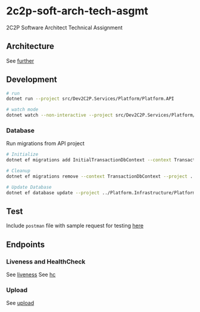 # 2c2p-soft-arch-tech-asgmt

2C2P Software Architect Technical Assignment

## Architecture

See [further](docs)

## Development

```bash
# run
dotnet run --project src/Dev2C2P.Services/Platform/Platform.API

# watch mode
dotnet watch --non-interactive --project src/Dev2C2P.Services/Platform/Platform.API
```

### Database

Run migrations from API project

```bash
# Initialize
dotnet ef migrations add InitialTransactionDbContext --context TransactionDbContext --project ../Platform.Infrastructure/Platform.Infrastructure.csproj

# Cleanup
dotnet ef migrations remove --context TransactionDbContext --project ../Platform.Infrastructure/Platform.Infrastructure.csproj

# Update Database
dotnet ef database update --project ../Platform.Infrastructure/Platform.Infrastructure.csproj
```

## Test

Include `postman` file with sample request for testing [here](docs/api.postman_collection.json)

## Endpoints

### Liveness and HealthCheck

See [liveness](requests/liveness.http)
See [hc](requests/hc.http)

### Upload

See [upload](request/upload/upload.http)
